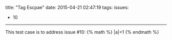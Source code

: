 title: "Tag Escpae"
date: 2015-04-21 02:47:19
tags:
issues:
- 10
---
This test case is to address issue #10: {% math %} |a|<1 {% endmath %}
